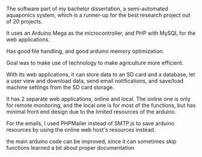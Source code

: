 The software part of my bachelor dissertation, a semi-automated aquaponics system, which is a runner-up for the best research project out of 20 projects.

It uses an Arduino Mega as the microcontroller, and PHP with MySQL for the web applications. 

Has good file handling, and good arduino memory optimization.

Goal was to make use of technology to make agriculture more efficient.

With its web applications, it can store data to an SD card and a database, let a user view and download data, send email notifications, and save/load machine settings from the SD card storage. 

It has 2 separate web applications, online and local. The online one is only for remote monitoring, and the local one is for most of the functions, but has minimal front end design due to the limited resources of the arduino. 

For the emails, I used PHPMailer instead of SMTP.js to save arduino resources by using the online web host's resources instead.



the main arduino code can be improved, since it can sometimes skip functions
learned a bit about proper documentation
